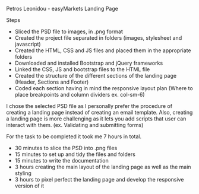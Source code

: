 Petros Leonidou - easyMarkets Landing Page

Steps

- Sliced the PSD file to images, in .png format
- Created the project file separated in folders (images, stylesheet and javascript)
- Created the HTML, CSS and JS files and placed them in the appropriate folders
- Downloaded and installed Bootstrap and jQuery frameworks
- Linked the CSS, JS and bootstrap files to the HTML file
- Created the structure of the different sections of the landing page (Header, Sections and Footer)
- Coded each section having in mind the responsive layout plan (Where to place breakpoints and column dividers ex. col-sm-6)

I chose the selected PSD file as I personally prefer the procedure of creating a landing page instead of creating an email template.
Also, creating a landing page is more challenging as it lets you add scripts that user can interact with them. (ex. Validating and submitting forms)

For the task to be completed it took me 7 hours in total.
- 30 minutes to slice the PSD into .png files
- 15 minutes to set up and tidy the files and folders
- 15 minutes to write the documentation
- 3 hours creating the main layout of the landing page as well as the main styling
- 3 hours to pixel perfect the landing page and develop the responsive version of it
